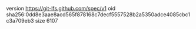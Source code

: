 version https://git-lfs.github.com/spec/v1
oid sha256:0dd8e3aae8acd565f878168c7decf5557528b2a5350adce4085cbc1c3a709eb3
size 6107
